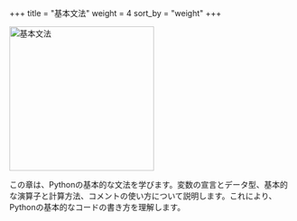 +++
title = "基本文法"
weight = 4
sort_by = "weight"
+++

<img src="https://i.imgur.com/LdQy4zs.png" alt="基本文法" width="256">

この章は、Pythonの基本的な文法を学びます。変数の宣言とデータ型、基本的な演算子と計算方法、コメントの使い方について説明します。これにより、Pythonの基本的なコードの書き方を理解します。
